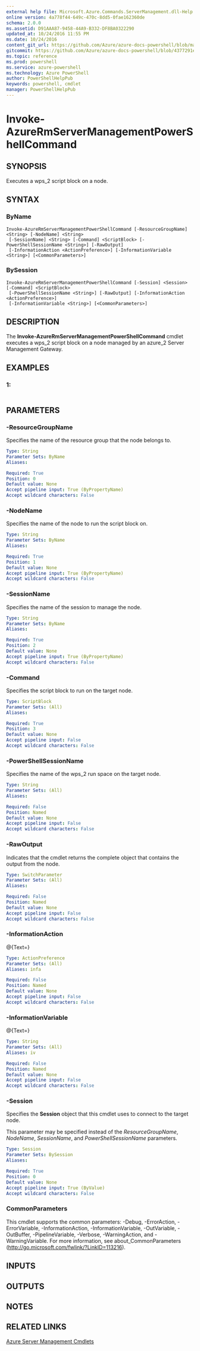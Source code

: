 ```yaml
---
external help file: Microsoft.Azure.Commands.ServerManagement.dll-Help.xml
online version: 4a778f44-649c-470c-8dd5-0fae162360de
schema: 2.0.0
ms.assetid: D91AAA87-9458-44A9-B332-DF8BA0322290
updated_at: 10/24/2016 11:55 PM
ms.date: 10/24/2016
content_git_url: https://github.com/Azure/azure-docs-powershell/blob/master/azureps-cmdlets-docs/ResourceManager/AzureRM.ServerManagement/v1.0.3/Invoke-AzureRmServerManagementPowerShellCommand.md
gitcommit: https://github.com/Azure/azure-docs-powershell/blob/4377291ee360e58e2c1c5d644155daf6a0279055/azureps-cmdlets-docs/ResourceManager/AzureRM.ServerManagement/v1.0.3/Invoke-AzureRmServerManagementPowerShellCommand.md
ms.topic: reference
ms.prod: powershell
ms.service: azure-powershell
ms.technology: Azure PowerShell
author: PowerShellHelpPub
keywords: powershell, cmdlet
manager: PowerShellHelpPub
---
```


# Invoke-AzureRmServerManagementPowerShellCommand

## SYNOPSIS
Executes a wps_2 script block on a node.

## SYNTAX

### ByName
```
Invoke-AzureRmServerManagementPowerShellCommand [-ResourceGroupName] <String> [-NodeName] <String>
 [-SessionName] <String> [-Command] <ScriptBlock> [-PowerShellSessionName <String>] [-RawOutput]
 [-InformationAction <ActionPreference>] [-InformationVariable <String>] [<CommonParameters>]
```

### BySession
```
Invoke-AzureRmServerManagementPowerShellCommand [-Session] <Session> [-Command] <ScriptBlock>
 [-PowerShellSessionName <String>] [-RawOutput] [-InformationAction <ActionPreference>]
 [-InformationVariable <String>] [<CommonParameters>]
```

## DESCRIPTION
The **Invoke-AzureRmServerManagementPowerShellCommand** cmdlet executes a wps_2 script block on a node managed by an azure_2 Server Management Gateway.

## EXAMPLES

### 1:
```

```

## PARAMETERS

### -ResourceGroupName
Specifies the name of the resource group that the node belongs to.

```yaml
Type: String
Parameter Sets: ByName
Aliases: 

Required: True
Position: 0
Default value: None
Accept pipeline input: True (ByPropertyName)
Accept wildcard characters: False
```

### -NodeName
Specifies the name of the node to run the script block on.

```yaml
Type: String
Parameter Sets: ByName
Aliases: 

Required: True
Position: 1
Default value: None
Accept pipeline input: True (ByPropertyName)
Accept wildcard characters: False
```

### -SessionName
Specifies the name of the session to manage the node.

```yaml
Type: String
Parameter Sets: ByName
Aliases: 

Required: True
Position: 2
Default value: None
Accept pipeline input: True (ByPropertyName)
Accept wildcard characters: False
```

### -Command
Specifies the script block to run on the target node.

```yaml
Type: ScriptBlock
Parameter Sets: (All)
Aliases: 

Required: True
Position: 3
Default value: None
Accept pipeline input: False
Accept wildcard characters: False
```

### -PowerShellSessionName
Specifies the name of the wps_2 run space on the target node.

```yaml
Type: String
Parameter Sets: (All)
Aliases: 

Required: False
Position: Named
Default value: None
Accept pipeline input: False
Accept wildcard characters: False
```

### -RawOutput
Indicates that the cmdlet returns the complete object that contains the output from the node.

```yaml
Type: SwitchParameter
Parameter Sets: (All)
Aliases: 

Required: False
Position: Named
Default value: None
Accept pipeline input: False
Accept wildcard characters: False
```

### -InformationAction
@{Text=}

```yaml
Type: ActionPreference
Parameter Sets: (All)
Aliases: infa

Required: False
Position: Named
Default value: None
Accept pipeline input: False
Accept wildcard characters: False
```

### -InformationVariable
@{Text=}

```yaml
Type: String
Parameter Sets: (All)
Aliases: iv

Required: False
Position: Named
Default value: None
Accept pipeline input: False
Accept wildcard characters: False
```

### -Session
Specifies the **Session** object that this cmdlet uses to connect to the target node.

This parameter may be specified instead of the *ResourceGroupName*, *NodeName*, *SessionName*, and *PowerShellSessionName* parameters.

```yaml
Type: Session
Parameter Sets: BySession
Aliases: 

Required: True
Position: 0
Default value: None
Accept pipeline input: True (ByValue)
Accept wildcard characters: False
```

### CommonParameters
This cmdlet supports the common parameters: -Debug, -ErrorAction, -ErrorVariable, -InformationAction, -InformationVariable, -OutVariable, -OutBuffer, -PipelineVariable, -Verbose, -WarningAction, and -WarningVariable. For more information, see about_CommonParameters (http://go.microsoft.com/fwlink/?LinkID=113216).

## INPUTS

## OUTPUTS

## NOTES

## RELATED LINKS

[Azure Server Management Cmdlets](./AzureRM.ServerManagement.md)


